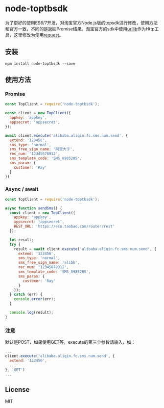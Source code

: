 # node-toptbsdk


为了更好的使用ES6/7开发，对淘宝官方Node.js版的topsdk进行修改，使用方法和官方一致，不同的是返回Promise结果。淘宝官方的sdk中使用[urllib](https://github.com/node-modules/urllib)作为Http工具，这里修改为使用[request](https://github.com/request/request)。

## 安装
```
npm install node-toptbsdk --save
```

## 使用方法
### Promise
```javascript
const TopClient = require('node-toptbsdk');

const client = new TopClient({
  appkey: 'appkey',
  appsecret: 'appsecret',
});

await client.execute('alibaba.aliqin.fc.sms.num.send', {
  extend: '123456',
  sms_type: 'normal',
  sms_free_sign_name: '阿里大于',
  rec_num: '12345678912',
  sms_template_code: 'SMS_8985285',
  sms_param: {
    customer: 'Ray'
  }
})

```
### Async / await
```javascript
const TopClient = require('node-toptbsdk');

async function sendSms() {
  const client = new TopClient({
    appkey: 'appkey',
    appsecret: 'appsecret',
    REST_URL: 'https://eco.taobao.com/router/rest'
  });

  let result;
  try {
    result = await client.execute('alibaba.aliqin.fc.sms.num.send', {
      extend: '123456',
      sms_type: 'normal',
      sms_free_sign_name: 'alibb',
      rec_num: '12345678912',
      sms_template_code: 'SMS_8985285',
      sms_param: {
        customer: 'Ray'
      }
    });
  } catch (err) {
    console.error(err);
  }

  console.log(result);
}
```
### 注意
默认是POST，如果使用GET等，execute的第三个参数请输入，如：
```javascript
...
client.execute('alibaba.aliqin.fc.sms.num.send', {
  extend: '123456',
  ...
}, 'GET')
...
```

## License
MIT

